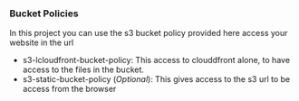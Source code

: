 ### Bucket Policies
In this project you can use the s3 bucket policy provided here access your website in the url

- s3-lcloudfront-bucket-policy: This access to clouddfront alone, to have access to the files in the bucket.
- s3-static-bucket-policy (*Optional*): This gives access to the s3 url to be access from the browser
